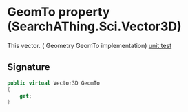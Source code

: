# GeomTo property (SearchAThing.Sci.Vector3D)
This vector.
            ( Geometry GeomTo implementation) 
            [unit test](/test/Vector3D/Vector3DTest_0002.cs)

## Signature
```csharp
public virtual Vector3D GeomTo
{
    get;
}
```
